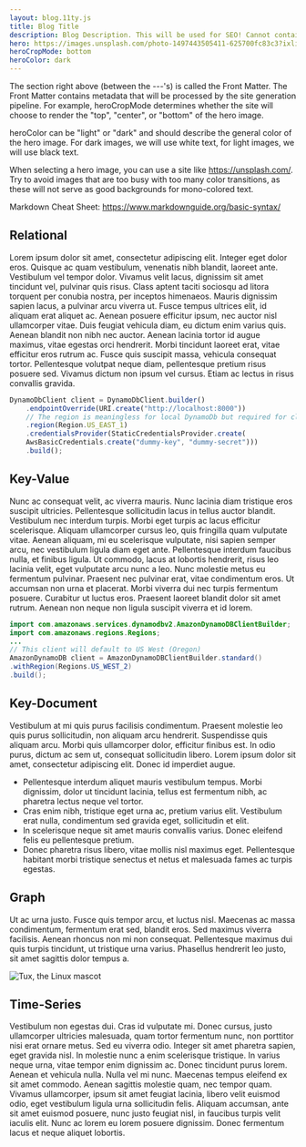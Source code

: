 ```yaml
---
layout: blog.11ty.js
title: Blog Title
description: Blog Description. This will be used for SEO! Cannot contain the colon character.
hero: https://images.unsplash.com/photo-1497443505411-625700fc83c3?ixlib=rb-1.2.1&ixid=MnwxMjA3fDB8MHxwaG90by1wYWdlfHx8fGVufDB8fHx8&auto=format&fit=crop&w=2000
heroCropMode: bottom
heroColor: dark
---
```


The section right above (between the ---'s) is called the Front Matter. The Front Matter contains metadata that will be processed by the site generation pipeline. For example, heroCropMode determines whether the site will choose to render the "top", "center", or "bottom" of the hero image. 

heroColor can be "light" or "dark" and should describe the general color of the hero image. For dark images, we will use white text, for light images, we will use black text. 

When selecting a hero image, you can use a site like https://unsplash.com/. Try to avoid images that are too busy with too many color transitions, as these will not serve as good backgrounds for mono-colored text. 

Markdown Cheat Sheet: https://www.markdownguide.org/basic-syntax/

## Relational
Lorem ipsum dolor sit amet, consectetur adipiscing elit. Integer eget dolor eros. Quisque ac quam vestibulum, venenatis nibh blandit, laoreet ante. Vestibulum vel tempor dolor. Vivamus velit lacus, dignissim sit amet tincidunt vel, pulvinar quis risus. Class aptent taciti sociosqu ad litora torquent per conubia nostra, per inceptos himenaeos. Mauris dignissim sapien lacus, a pulvinar arcu viverra ut. Fusce tempus ultrices elit, id aliquam erat aliquet ac. Aenean posuere efficitur ipsum, nec auctor nisl ullamcorper vitae. Duis feugiat vehicula diam, eu dictum enim varius quis. Aenean blandit non nibh nec auctor. Aenean lacinia tortor id augue maximus, vitae egestas orci hendrerit. Morbi tincidunt laoreet erat, vitae efficitur eros rutrum ac. Fusce quis suscipit massa, vehicula consequat tortor. Pellentesque volutpat neque diam, pellentesque pretium risus posuere sed. Vivamus dictum non ipsum vel cursus. Etiam ac lectus in risus convallis gravida.

```JavaScript
DynamoDbClient client = DynamoDbClient.builder()
    .endpointOverride(URI.create("http://localhost:8000"))
    // The region is meaningless for local DynamoDb but required for client builder validation
    .region(Region.US_EAST_1)
    .credentialsProvider(StaticCredentialsProvider.create(
    AwsBasicCredentials.create("dummy-key", "dummy-secret")))
    .build();
```

## Key-Value
Nunc ac consequat velit, ac viverra mauris. Nunc lacinia diam tristique eros suscipit ultricies. Pellentesque sollicitudin lacus in tellus auctor blandit. Vestibulum nec interdum turpis. Morbi eget turpis ac lacus efficitur scelerisque. Aliquam ullamcorper cursus leo, quis fringilla quam vulputate vitae. Aenean aliquam, mi eu scelerisque vulputate, nisi sapien semper arcu, nec vestibulum ligula diam eget ante. Pellentesque interdum faucibus nulla, et finibus ligula. Ut commodo, lacus at lobortis hendrerit, risus leo lacinia velit, eget vulputate arcu nunc a leo. Nunc molestie metus eu fermentum pulvinar. Praesent nec pulvinar erat, vitae condimentum eros. Ut accumsan non urna et placerat. Morbi viverra dui nec turpis fermentum posuere. Curabitur ut luctus eros. Praesent laoreet blandit dolor sit amet rutrum. Aenean non neque non ligula suscipit viverra et id lorem.

```Java
import com.amazonaws.services.dynamodbv2.AmazonDynamoDBClientBuilder;
import com.amazonaws.regions.Regions;
...
// This client will default to US West (Oregon)
AmazonDynamoDB client = AmazonDynamoDBClientBuilder.standard()
.withRegion(Regions.US_WEST_2)
.build();  
```

## Key-Document
Vestibulum at mi quis purus facilisis condimentum. Praesent molestie leo quis purus sollicitudin, non aliquam arcu hendrerit. Suspendisse quis aliquam arcu. Morbi quis ullamcorper dolor, efficitur finibus est. In odio purus, dictum ac sem ut, consequat sollicitudin libero. Lorem ipsum dolor sit amet, consectetur adipiscing elit. Donec id imperdiet augue. 

- Pellentesque interdum aliquet mauris vestibulum tempus. Morbi dignissim, dolor ut tincidunt lacinia, tellus est fermentum nibh, ac pharetra lectus neque vel tortor. 
- Cras enim nibh, tristique eget urna ac, pretium varius elit. Vestibulum erat nulla, condimentum sed gravida eget, sollicitudin et elit. 
- In scelerisque neque sit amet mauris convallis varius. Donec eleifend felis eu pellentesque pretium. 
- Donec pharetra risus libero, vitae mollis nisl maximus eget. Pellentesque habitant morbi tristique senectus et netus et malesuada fames ac turpis egestas.

## Graph
Ut ac urna justo. Fusce quis tempor arcu, et luctus nisl. Maecenas ac massa condimentum, fermentum erat sed, blandit eros. Sed maximus viverra facilisis. Aenean rhoncus non mi non consequat. Pellentesque maximus dui quis turpis tincidunt, ut tristique urna varius. Phasellus hendrerit leo justo, sit amet sagittis dolor tempus a.

![Tux, the Linux mascot](https://miro.medium.com/max/1200/1*Xw7DCLDx49q1k14duZmxEQ.png)

## Time-Series
Vestibulum non egestas dui. Cras id vulputate mi. Donec cursus, justo ullamcorper ultricies malesuada, quam tortor fermentum nunc, non porttitor nisi erat ornare metus. Sed eu viverra odio. Integer sit amet pharetra sapien, eget gravida nisl. In molestie nunc a enim scelerisque tristique. In varius neque urna, vitae tempor enim dignissim ac. Donec tincidunt purus lorem. Aenean et vehicula nulla. Nulla vel mi nunc. Maecenas tempus eleifend ex sit amet commodo. Aenean sagittis molestie quam, nec tempor quam. Vivamus ullamcorper, ipsum sit amet feugiat lacinia, libero velit euismod odio, eget vestibulum ligula urna sollicitudin felis. Aliquam accumsan, ante sit amet euismod posuere, nunc justo feugiat nisl, in faucibus turpis velit iaculis elit. Nunc ac lorem eu lorem posuere dignissim. Donec fermentum lacus et neque aliquet lobortis.

